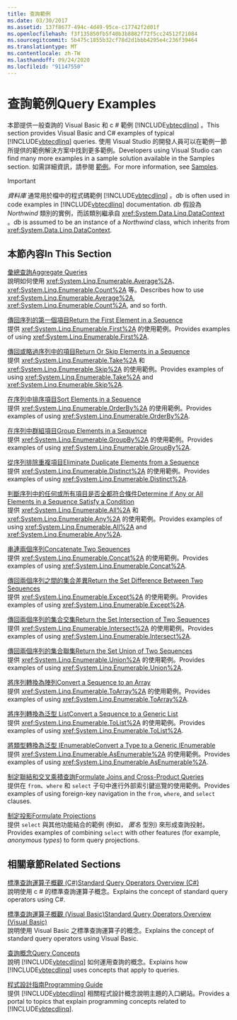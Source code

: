 ```yaml
---
title: 查詢範例
ms.date: 03/30/2017
ms.assetid: 137f8677-494c-4d49-95ce-c17742f2d01f
ms.openlocfilehash: f3f135850fb5f40b3b8882f72f5cc24512f21084
ms.sourcegitcommit: 5b475c1855b32cf78d2d1bbb4295e4c236f39464
ms.translationtype: MT
ms.contentlocale: zh-TW
ms.lasthandoff: 09/24/2020
ms.locfileid: "91147550"
---
```

# <a name="query-examples"></a><span data-ttu-id="0d6b8-102">查詢範例</span><span class="sxs-lookup"><span data-stu-id="0d6b8-102">Query Examples</span></span>

<span data-ttu-id="0d6b8-103">本節提供一般查詢的 Visual Basic 和 c # 範例 [!INCLUDE[vbtecdlinq](../../../../../../includes/vbtecdlinq-md.md)] 。</span><span class="sxs-lookup"><span data-stu-id="0d6b8-103">This section provides Visual Basic and C# examples of typical [!INCLUDE[vbtecdlinq](../../../../../../includes/vbtecdlinq-md.md)] queries.</span></span> <span data-ttu-id="0d6b8-104">使用 Visual Studio 的開發人員可以在範例一節所提供的範例解決方案中找到更多範例。</span><span class="sxs-lookup"><span data-stu-id="0d6b8-104">Developers using Visual Studio can find many more examples in a sample solution available in the Samples section.</span></span> <span data-ttu-id="0d6b8-105">如需詳細資訊，請參閱 [範例](samples.md)。</span><span class="sxs-lookup"><span data-stu-id="0d6b8-105">For more information, see [Samples](samples.md).</span></span>  
  
> [!IMPORTANT]
> <span data-ttu-id="0d6b8-106">*資料庫* 通常用於檔中的程式碼範例 [!INCLUDE[vbtecdlinq](../../../../../../includes/vbtecdlinq-md.md)] 。</span><span class="sxs-lookup"><span data-stu-id="0d6b8-106">*db* is often used in code examples in [!INCLUDE[vbtecdlinq](../../../../../../includes/vbtecdlinq-md.md)] documentation.</span></span> <span data-ttu-id="0d6b8-107">*db* 假設為 *Northwind* 類別的實例，而該類別繼承自 <xref:System.Data.Linq.DataContext> 。</span><span class="sxs-lookup"><span data-stu-id="0d6b8-107">*db* is assumed to be an instance of a *Northwind* class, which inherits from <xref:System.Data.Linq.DataContext>.</span></span>  
  
## <a name="in-this-section"></a><span data-ttu-id="0d6b8-108">本節內容</span><span class="sxs-lookup"><span data-stu-id="0d6b8-108">In This Section</span></span>  

 [<span data-ttu-id="0d6b8-109">彙總查詢</span><span class="sxs-lookup"><span data-stu-id="0d6b8-109">Aggregate Queries</span></span>](aggregate-queries.md)  
 <span data-ttu-id="0d6b8-110">說明如何使用 <xref:System.Linq.Enumerable.Average%2A>、<xref:System.Linq.Enumerable.Count%2A> 等。</span><span class="sxs-lookup"><span data-stu-id="0d6b8-110">Describes how to use <xref:System.Linq.Enumerable.Average%2A>, <xref:System.Linq.Enumerable.Count%2A>, and so forth.</span></span>  
  
 [<span data-ttu-id="0d6b8-111">傳回序列的第一個項目</span><span class="sxs-lookup"><span data-stu-id="0d6b8-111">Return the First Element in a Sequence</span></span>](return-the-first-element-in-a-sequence.md)  
 <span data-ttu-id="0d6b8-112">提供 <xref:System.Linq.Enumerable.First%2A> 的使用範例。</span><span class="sxs-lookup"><span data-stu-id="0d6b8-112">Provides examples of using <xref:System.Linq.Enumerable.First%2A>.</span></span>  
  
 [<span data-ttu-id="0d6b8-113">傳回或略過序列中的項目</span><span class="sxs-lookup"><span data-stu-id="0d6b8-113">Return Or Skip Elements in a Sequence</span></span>](return-or-skip-elements-in-a-sequence.md)  
 <span data-ttu-id="0d6b8-114">提供 <xref:System.Linq.Enumerable.Take%2A> 和 <xref:System.Linq.Enumerable.Skip%2A> 的使用範例。</span><span class="sxs-lookup"><span data-stu-id="0d6b8-114">Provides examples of using <xref:System.Linq.Enumerable.Take%2A> and <xref:System.Linq.Enumerable.Skip%2A>.</span></span>  
  
 [<span data-ttu-id="0d6b8-115">在序列中排序項目</span><span class="sxs-lookup"><span data-stu-id="0d6b8-115">Sort Elements in a Sequence</span></span>](sort-elements-in-a-sequence.md)  
 <span data-ttu-id="0d6b8-116">提供 <xref:System.Linq.Enumerable.OrderBy%2A> 的使用範例。</span><span class="sxs-lookup"><span data-stu-id="0d6b8-116">Provides examples of using <xref:System.Linq.Enumerable.OrderBy%2A>.</span></span>  
  
 [<span data-ttu-id="0d6b8-117">在序列中群組項目</span><span class="sxs-lookup"><span data-stu-id="0d6b8-117">Group Elements in a Sequence</span></span>](group-elements-in-a-sequence.md)  
 <span data-ttu-id="0d6b8-118">提供 <xref:System.Linq.Enumerable.GroupBy%2A> 的使用範例。</span><span class="sxs-lookup"><span data-stu-id="0d6b8-118">Provides examples of using <xref:System.Linq.Enumerable.GroupBy%2A>.</span></span>  
  
 [<span data-ttu-id="0d6b8-119">從序列排除重複項目</span><span class="sxs-lookup"><span data-stu-id="0d6b8-119">Eliminate Duplicate Elements from a Sequence</span></span>](eliminate-duplicate-elements-from-a-sequence.md)  
 <span data-ttu-id="0d6b8-120">提供 <xref:System.Linq.Enumerable.Distinct%2A> 的使用範例。</span><span class="sxs-lookup"><span data-stu-id="0d6b8-120">Provides examples of using <xref:System.Linq.Enumerable.Distinct%2A>.</span></span>  
  
 [<span data-ttu-id="0d6b8-121">判斷序列中的任何或所有項目是否全都符合條件</span><span class="sxs-lookup"><span data-stu-id="0d6b8-121">Determine if Any or All Elements in a Sequence Satisfy a Condition</span></span>](determine-if-any-or-all-elements-in-a-sequence-satisfy-a-condition.md)  
 <span data-ttu-id="0d6b8-122">提供 <xref:System.Linq.Enumerable.All%2A> 和 <xref:System.Linq.Enumerable.Any%2A> 的使用範例。</span><span class="sxs-lookup"><span data-stu-id="0d6b8-122">Provides examples of using <xref:System.Linq.Enumerable.All%2A> and <xref:System.Linq.Enumerable.Any%2A>.</span></span>  
  
 [<span data-ttu-id="0d6b8-123">串連兩個序列</span><span class="sxs-lookup"><span data-stu-id="0d6b8-123">Concatenate Two Sequences</span></span>](concatenate-two-sequences.md)  
 <span data-ttu-id="0d6b8-124">提供 <xref:System.Linq.Enumerable.Concat%2A> 的使用範例。</span><span class="sxs-lookup"><span data-stu-id="0d6b8-124">Provides examples of using <xref:System.Linq.Enumerable.Concat%2A>.</span></span>  
  
 [<span data-ttu-id="0d6b8-125">傳回兩個序列之間的集合差異</span><span class="sxs-lookup"><span data-stu-id="0d6b8-125">Return the Set Difference Between Two Sequences</span></span>](return-the-set-difference-between-two-sequences.md)  
 <span data-ttu-id="0d6b8-126">提供 <xref:System.Linq.Enumerable.Except%2A> 的使用範例。</span><span class="sxs-lookup"><span data-stu-id="0d6b8-126">Provides examples of using <xref:System.Linq.Enumerable.Except%2A>.</span></span>  
  
 [<span data-ttu-id="0d6b8-127">傳回兩個序列的集合交集</span><span class="sxs-lookup"><span data-stu-id="0d6b8-127">Return the Set Intersection of Two Sequences</span></span>](return-the-set-intersection-of-two-sequences.md)  
 <span data-ttu-id="0d6b8-128">提供 <xref:System.Linq.Enumerable.Intersect%2A> 的使用範例。</span><span class="sxs-lookup"><span data-stu-id="0d6b8-128">Provides examples of using <xref:System.Linq.Enumerable.Intersect%2A>.</span></span>  
  
 [<span data-ttu-id="0d6b8-129">傳回兩個序列的集合聯集</span><span class="sxs-lookup"><span data-stu-id="0d6b8-129">Return the Set Union of Two Sequences</span></span>](return-the-set-union-of-two-sequences.md)  
 <span data-ttu-id="0d6b8-130">提供 <xref:System.Linq.Enumerable.Union%2A> 的使用範例。</span><span class="sxs-lookup"><span data-stu-id="0d6b8-130">Provides examples of using <xref:System.Linq.Enumerable.Union%2A>.</span></span>  
  
 [<span data-ttu-id="0d6b8-131">將序列轉換為陣列</span><span class="sxs-lookup"><span data-stu-id="0d6b8-131">Convert a Sequence to an Array</span></span>](convert-a-sequence-to-an-array.md)  
 <span data-ttu-id="0d6b8-132">提供 <xref:System.Linq.Enumerable.ToArray%2A> 的使用範例。</span><span class="sxs-lookup"><span data-stu-id="0d6b8-132">Provides examples of using <xref:System.Linq.Enumerable.ToArray%2A>.</span></span>  
  
 [<span data-ttu-id="0d6b8-133">將序列轉換為泛型 List</span><span class="sxs-lookup"><span data-stu-id="0d6b8-133">Convert a Sequence to a Generic List</span></span>](convert-a-sequence-to-a-generic-list.md)  
 <span data-ttu-id="0d6b8-134">提供 <xref:System.Linq.Enumerable.ToList%2A> 的使用範例。</span><span class="sxs-lookup"><span data-stu-id="0d6b8-134">Provides examples of using <xref:System.Linq.Enumerable.ToList%2A>.</span></span>  
  
 [<span data-ttu-id="0d6b8-135">將類型轉換為泛型 IEnumerable</span><span class="sxs-lookup"><span data-stu-id="0d6b8-135">Convert a Type to a Generic IEnumerable</span></span>](convert-a-type-to-a-generic-ienumerable.md)  
 <span data-ttu-id="0d6b8-136">提供 <xref:System.Linq.Enumerable.AsEnumerable%2A> 的使用範例。</span><span class="sxs-lookup"><span data-stu-id="0d6b8-136">Provides examples of using <xref:System.Linq.Enumerable.AsEnumerable%2A>.</span></span>  
  
 [<span data-ttu-id="0d6b8-137">制定聯結和交叉乘積查詢</span><span class="sxs-lookup"><span data-stu-id="0d6b8-137">Formulate Joins and Cross-Product Queries</span></span>](formulate-joins-and-cross-product-queries.md)  
 <span data-ttu-id="0d6b8-138">提供在 `from`、`where` 和 `select` 子句中進行外部索引鍵巡覽的使用範例。</span><span class="sxs-lookup"><span data-stu-id="0d6b8-138">Provides examples of using foreign-key navigation in the `from`, `where`, and `select` clauses.</span></span>  
  
 [<span data-ttu-id="0d6b8-139">制定投影</span><span class="sxs-lookup"><span data-stu-id="0d6b8-139">Formulate Projections</span></span>](formulate-projections.md)  
 <span data-ttu-id="0d6b8-140">提供 `select` 與其他功能結合的範例 (例如， *匿名* 型別) 來形成查詢投射。</span><span class="sxs-lookup"><span data-stu-id="0d6b8-140">Provides examples of combining `select` with other features (for example, *anonymous types*) to form query projections.</span></span>  
  
## <a name="related-sections"></a><span data-ttu-id="0d6b8-141">相關章節</span><span class="sxs-lookup"><span data-stu-id="0d6b8-141">Related Sections</span></span>  

 [<span data-ttu-id="0d6b8-142">標準查詢運算子概觀 (C#)</span><span class="sxs-lookup"><span data-stu-id="0d6b8-142">Standard Query Operators Overview (C#)</span></span>](../../../../../csharp/programming-guide/concepts/linq/standard-query-operators-overview.md)  
 <span data-ttu-id="0d6b8-143">說明使用 c # 的標準查詢運算子概念。</span><span class="sxs-lookup"><span data-stu-id="0d6b8-143">Explains the concept of standard query operators using C#.</span></span>  
  
 [<span data-ttu-id="0d6b8-144">標準查詢運算子概觀 (Visual Basic)</span><span class="sxs-lookup"><span data-stu-id="0d6b8-144">Standard Query Operators Overview (Visual Basic)</span></span>](../../../../../visual-basic/programming-guide/concepts/linq/standard-query-operators-overview.md)  
 <span data-ttu-id="0d6b8-145">說明使用 Visual Basic 之標準查詢運算子的概念。</span><span class="sxs-lookup"><span data-stu-id="0d6b8-145">Explains the concept of standard query operators using Visual Basic.</span></span>  
  
 [<span data-ttu-id="0d6b8-146">查詢概念</span><span class="sxs-lookup"><span data-stu-id="0d6b8-146">Query Concepts</span></span>](query-concepts.md)  
 <span data-ttu-id="0d6b8-147">說明 [!INCLUDE[vbtecdlinq](../../../../../../includes/vbtecdlinq-md.md)] 如何運用查詢的概念。</span><span class="sxs-lookup"><span data-stu-id="0d6b8-147">Explains how [!INCLUDE[vbtecdlinq](../../../../../../includes/vbtecdlinq-md.md)] uses concepts that apply to queries.</span></span>  
  
 [<span data-ttu-id="0d6b8-148">程式設計指南</span><span class="sxs-lookup"><span data-stu-id="0d6b8-148">Programming Guide</span></span>](programming-guide.md)  
 <span data-ttu-id="0d6b8-149">提供 [!INCLUDE[vbtecdlinq](../../../../../../includes/vbtecdlinq-md.md)] 相關程式設計概念說明主題的入口網站。</span><span class="sxs-lookup"><span data-stu-id="0d6b8-149">Provides a portal to topics that explain programming concepts related to [!INCLUDE[vbtecdlinq](../../../../../../includes/vbtecdlinq-md.md)].</span></span>
